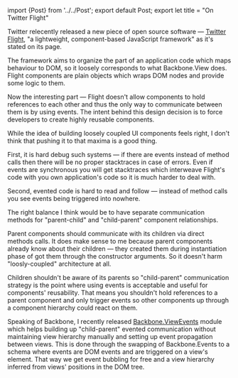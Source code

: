 import {Post} from '../../Post';
export default Post;
export let title = "On Twitter Flight"

Twitter relecently released a new piece of open source software — [Twitter
Flight][], "a lightweight, component-based JavaScript framework" as it's stated on
its page.

The framework aims to organize the part of an application code which maps
behaviour to DOM, so it loosely corresponds to what Backbone.View does. Flight
components are plain objects which wraps DOM nodes and provide some logic to
them.

Now the interesting part — Flight doesn't allow components to hold references to
each other and thus the only way to communicate between them is by using events.
The intent behind this design decision is to force developers to create highly
reusable components.

While the idea of building loosely coupled UI components feels right, I don't
think that pushing it to that maxima is a good thing.

First, it is hard debug such systems — if there are events instead of method
calls then there will be no proper stacktraces in case of errors. Even if events are
synchronous you will get stacktraces which interweave Flight's code with you own
application's code so it is much harder to deal with.

Second, evented code is hard to read and follow — instead of method calls you
see events being triggered into nowhere.

The right balance I think would be to have separate communication methods for
"parent-child" and "child-parent" component relationships.

Parent components should communicate with its children via direct methods calls.
It does make sense to me because parent components already know about their
children — they created them during instantiation phase of got them through the
constructor arguments. So it doesn't harm "loosly-coupled" architecture at all.

Children shouldn't be aware of its parents so "child-parent" communication
strategy is the point where using events is acceptable and useful for
components' reusability. That means you shouldn't hold references to a parent
component and only trigger events so other components up through a component
hierarchy could react on them.

Speaking of Backbone, I recently released [Backbone.ViewEvents][] module which
helps building up "child-parent" evented communication without maintaining view
hierarchy manually and setting up event propagation between views. This is done
through the swapping of Backbone.Events to a schema where events are DOM events
and are triggered on a view's element. That way we get event bubbling for free
and a view hierarchy inferred from views' positions in the DOM tree.

[Twitter Flight]: http://twitter.github.com/flight/
[Backbone.ViewEvents]: https://github.com/andreypopp/backbone.viewevents

